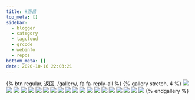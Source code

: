 ```yaml
---
title: #西昌
top_meta: []
sidebar:
  - blogger
  - category
  - tagcloud
  - qrcode
  - webinfo
  - repos
bottom_meta: []
date: 2020-10-16 22:03:21
---
```

{% btn regular, 返回, /gallery/, fa fa-reply-all %}
{% gallery stretch, 4 %}
![](https://s1.ax1x.com/2020/10/22/Bk1ZqS.jpg)
![](https://s1.ax1x.com/2020/10/22/Bk1Vr8.jpg)
![](https://s1.ax1x.com/2020/10/22/Bk1kxP.jpg)
![](https://s1.ax1x.com/2020/10/22/Bk1EKf.jpg)
![](https://s1.ax1x.com/2020/10/22/Bk1F2t.jpg)
![](https://s1.ax1x.com/2020/10/22/Bk1naQ.jpg)
![](https://s1.ax1x.com/2020/10/22/Bk1mVg.jpg)
![](https://s1.ax1x.com/2020/10/22/Bk1l2q.jpg)
![](https://s1.ax1x.com/2020/10/22/Bk1u5j.jpg)
![](https://s1.ax1x.com/2020/10/22/Bk1MPs.jpg)
![](https://s1.ax1x.com/2020/10/22/Bk11x0.jpg)
![](https://s1.ax1x.com/2020/10/22/Bk1tZF.jpg)
![](https://s1.ax1x.com/2020/10/22/Bk18MV.jpg)
![](https://s1.ax1x.com/2020/10/22/Bk1JqU.jpg)
![](https://s1.ax1x.com/2020/10/22/Bk1UIJ.jpg)
![](https://s1.ax1x.com/2020/10/22/Bk1Na4.jpg)
![](https://s1.ax1x.com/2020/10/22/Bk1di9.jpg)
![](https://s1.ax1x.com/2020/10/22/Bk1wGR.jpg)
![](https://s1.ax1x.com/2020/10/22/Bk10R1.jpg)
![](https://s1.ax1x.com/2020/10/22/Bk1Bxx.jpg)
{% endgallery %}
